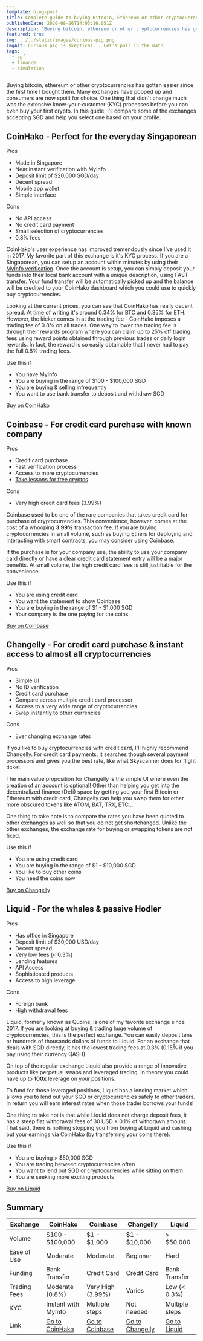 ```yaml
---
template: blog-post
title: Complete guide to buying Bitcoin, Ethereum or other cryptocurrencies in Singapore
publishedDate: 2020-08-26T14:03:16.051Z
description: "Buying bitcoin, ethereum or other cryptocurrencies has gotten easier since the first time I bought them. Since 2017, many exchanges have popped up and consumers are now spoilt for choice. One thing that didn't change much was the extensive know-your-customer (KYC) processes before you can even buy your first cryptocurrency. In this guide, I'll compare some of the exchanges that I use and help you select your go to exchange depending on your profile."
featured: true
img: ../../static/images/curious-pig.png
imgAlt: Curious pig is skeptical... Let's pull in the math
tags:
  - cpf
  - finance
  - simulation
---
```


Buying bitcoin, ethereum or other cryptocurrencies has gotten easier since the first time I bought them. Many exchanges have popped up and consumers are now spoilt for choice. One thing that didn't change much was the extensive know-your-customer (KYC) processes before you can even buy your first crypto. In this guide, I'll compare some of the exchanges accepting SGD and help you select one based on your profile.

## CoinHako - Perfect for the everyday Singaporean

Pros

- Made in Singapore
- Near instant verification with MyInfo
- Deposit limit of \$20,000 SGD/day
- Decent spread
- Mobile app wallet
- Simple interface

Cons

- No API access
- No credit card payment
- Small selection of cryptocurrencies
- 0.8% fees

CoinHako's user experience has improved tremendously since I've used it in 2017. My favorite part of this exchange is it's KYC process. If you are a Singaporean, you can setup an account within minutes by using their [MyInfo verification](https://blog.coinhako.com/myinfo-verifications-on-coinhako-for-singaporeans-to-start-on-bitcoin-more/). Once the account is setup, you can simply deposit your funds into their local bank account with a unique description, using FAST transfer. Your fund transfer will be automatically picked up and the balance will be credited to your CoinHako dashboard which you could use to quickly buy cryptocurrencies.

Looking at the current prices, you can see that CoinHako has really decent spread. At time of writing it's around 0.34% for BTC and 0.35% for ETH. However, the kicker comes in at the trading fee - CoinHako imposes a trading fee of 0.8% on all trades. One way to lower the trading fee is through their rewards program where you can claim up to 25% off trading fees using reward points obtained through previous trades or daily login rewards. In fact, the reward is so easily obtainable that I never had to pay the full 0.8% trading fees.

Use this if

- You have MyInfo
- You are buying in the range of $100 - $100,000 SGD
- You are buying & selling infrequently
- You want to use bank transfer to deposit and withdraw SGD

[Buy on CoinHako](https://www.coinhako.com/affiliations/sign_up/RAYMONDYEH_4046)

## Coinbase - For credit card purchase with known company

Pros

- Credit card purchase
- Fast verification process
- Access to more cryptocurrencies
- [Take lessons for free cryptos](https://www.coinbase.com/earn)

Cons

- Very high credit card fees (3.99%)

Coinbase used to be one of the rare companies that takes credit card for purchase of cryptocurrencies. This convenience, however, comes at the cost of a whooping **3.99%** transaction fee. If you are buying cryptocurrencies in small volume, such as buying Ethers for deploying and interacting with smart contracts, you may consider using Coinbase.

If the purchase is for your company use, the ability to use your company card directly or have a clear credit card statement entry will be a major benefits. At small volume, the high credit card fees is still justifiable for the convenience.

Use this if

- You are using credit card
- You want the statement to show Coinbase
- You are buying in the range of $1 - $1,000 SGD
- Your company is the one paying for the coins

[Buy on Coinbase](https://www.coinbase.com/join/raymon_1kg)

## Changelly - For credit card purchase & instant access to almost all cryptocurrencies

Pros

- Simple UI
- No ID verification
- Credit card purchase
- Compare across multiple credit card processor
- Access to a very wide range of cryptocurrencies
- Swap instantly to other currencies

Cons

- Ever changing exchange rates

If you like to buy cryptocurrencies with credit card, I'll highly recommend Changelly. For credit card payments, it searches though several payment processors and gives you the best rate, like what Skyscanner does for flight ticket.

The main value proposition for Changelly is the simple UI where even the creation of an account is optional! Other than helping you get into the decentralized finance (Defi) space by getting you your first Bitcoin or Ethereum with credit card, Changelly can help you swap them for other more obscured tokens like ATOM, BAT, TRX, ETC...

One thing to take note is to compare the rates you have been quoted to other exchanges as well so that you do not get shortchanged. Unlike the other exchanges, the exchange rate for buying or swapping tokens are not fixed.

Use this if

- You are using credit card
- You are buying in the range of $1 - $10,000 SGD
- You like to buy other coins
- You need the coins now

[Buy on Changelly](https://changelly.com/?ref_id=c49548fe8bef)

## Liquid - For the whales & passive Hodler

Pros

- Has office in Singapore
- Deposit limit of \$30,000 USD/day
- Decent spread
- Very low fees (< 0.3%)
- Lending features
- API Access
- Sophisticated products
- Access to high leverage

Cons

- Foreign bank
- High withdrawal fees

Liquid, formerly known as Quoine, is one of my favorite exchange since 2017. If you are looking at buying & trading huge volume of cryptocurrencies, this is the perfect exchange. You can easily deposit tens or hundreds of thousands dollars of funds to Liquid. For an exchange that deals with SGD directly, it has the lowest trading fees at 0.3% (0.15% if you pay using their currency QASH).

On top of the regular exchange Liquid also provide a range of innovative products like perpetual swaps and leveraged trading. In theory you could have up to **100x** leverage on your positions.

To fund for those leveraged positions, Liquid has a lending market which allows you to lend out your SGD or cryptocurrencies safely to other traders. In return you will earn interest rates when those trader borrows your funds!

One thing to take not is that while Liquid does not charge deposit fees, it has a steep fiat withdrawal fees of 30 USD + 0.1% of withdrawn amount. That said, there is nothing stopping you from buying at Liquid and cashing out your earnings via CoinHako (by transferring your coins there).

Use this if

- You are buying > \$50,000 SGD
- You are trading between cryptocurrencies often
- You want to lend out SGD or cryptocurrencies while sitting on them
- You are seeking more exciting products

[Buy on Liquid](https://www.liquid.com/sign-up/?affiliate=-YNsiS2d28178)

## Summary

| Exchange     | CoinHako                                                                        | Coinbase                                                   | Changelly                                                     | Liquid                                                                  |
| ------------ | ------------------------------------------------------------------------------- | ---------------------------------------------------------- | ------------------------------------------------------------- | ----------------------------------------------------------------------- |
| Volume       | $100 - $100,000                                                                 | $1 - $1,000                                                | $1 - $10,000                                                  | > \$50,000                                                              |
| Ease of Use  | Moderate                                                                        | Moderate                                                   | Beginner                                                      | Hard                                                                    |
| Funding      | Bank Transfer                                                                   | Credit Card                                                | Credit Card                                                   | Bank Transfer                                                           |
| Trading Fees | Moderate (0.8%)                                                                 | Very High (3.99%)                                          | Varies                                                        | Low (< 0.3%)                                                            |
| KYC          | Instant with MyInfo                                                             | Multiple steps                                             | Not needed                                                    | Multiple steps                                                          |
| Link         | [Go to CoinHako](https://www.coinhako.com/affiliations/sign_up/RAYMONDYEH_4046) | [Go to Coinbase](https://www.coinbase.com/join/raymon_1kg) | [Go to Changelly](https://changelly.com/?ref_id=c49548fe8bef) | [Go to Liquid](https://www.liquid.com/sign-up/?affiliate=-YNsiS2d28178) |
